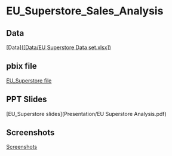 # EU_Superstore_Sales_Analysis
 ## Data
 [Data][([Data/EU Superstore Data set.xlsx])](https://github.com/manju-143-creator/EU_Superstore_Sales_Analysis/blob/main/Data/EU%20Superstore%20Data%20set.xlsx)
 ## pbix file
 [EU_Superstore file](PowerBI_File/EU_Superstore.pbix)
 ## PPT Slides
 [EU_Superstore slides](Presentation/EU Superstore Analysis.pdf)
 ## Screenshots
 [Screenshots](Screenshots)
